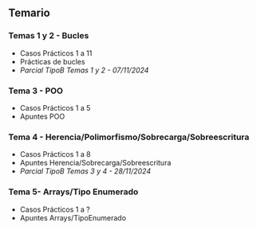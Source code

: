 <h2>Temario</h2>
<h3>Temas 1 y 2 - Bucles</h3>
<ul>
  <li>Casos Prácticos 1 a 11</li>
  <li>Prácticas de bucles</li>
  <li><em>Parcial TipoB Temas 1 y 2 - 07/11/2024</em></li>
</ul>

<h3>Tema 3 - POO</h3>
<ul>
  <li>Casos Prácticos 1 a 5</li>
  <li>Apuntes POO</li>
</ul>

<h3>Tema 4 - Herencia/Polimorfismo/Sobrecarga/Sobreescritura</h3>
<ul>
  <li>Casos Prácticos 1 a 8</li>
  <li>Apuntes Herencia/Sobrecarga/Sobreescritura</li>
  <li><em>Parcial TipoB Temas 3 y 4 - 28/11/2024</em></li>
</ul>

<h3>Tema 5- Arrays/Tipo Enumerado</h3>
<ul>
  <li>Casos Prácticos 1 a ?</li>
  <li>Apuntes Arrays/TipoEnumerado</li>
</ul>
